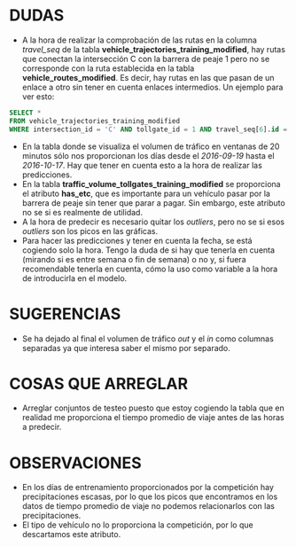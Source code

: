 # DUDAS
* A la hora de realizar la comprobación de las rutas en la columna *travel_seq* de la tabla **vehicle_trajectories_training_modified**, hay rutas que conectan la intersección C con la barrera de peaje 1 pero no se corresponde con la ruta establecida en la tabla **vehicle_routes_modified**. Es decir, hay rutas en las que pasan de un enlace a otro sin tener en cuenta enlaces intermedios. Un ejemplo para ver esto: 

```sql
SELECT *
FROM vehicle_trajectories_training_modified 
WHERE intersection_id = 'C' AND tollgate_id = 1 AND travel_seq[6].id = '121';
```
* En la tabla donde se visualiza el volumen de tráfico en ventanas de 20 minutos sólo nos proporcionan los días desde el _2016-09-19_ hasta el _2016-10-17_. Hay que tener en cuenta esto a la hora de realizar las predicciones.
* En la tabla **traffic_volume_tollgates_training_modified** se proporciona el atributo **has_etc**, que es importante para un vehículo pasar por la barrera de peaje sin tener que parar a pagar. Sin embargo, este atributo no se si es realmente de utilidad.
* A la hora de predecir es necesario quitar los _outliers_, pero no se si esos _outliers_ son los picos en las gráficas.
* Para hacer las predicciones y tener en cuenta la fecha, se está cogiendo solo la hora. Tengo la duda de si hay que tenerla en cuenta (mirando si es entre semana o fin de semana) o no y, si fuera recomendable tenerla en cuenta, cómo la uso como variable a la hora de introducirla en el modelo.
# SUGERENCIAS
* Se ha dejado al final el volumen de tráfico *out* y el *in* como columnas separadas ya que interesa saber el mismo por separado.

# COSAS QUE ARREGLAR
* Arreglar conjuntos de testeo puesto que estoy cogiendo la tabla que en realidad me proporciona el tiempo promedio de viaje antes de las horas a predecir.

# OBSERVACIONES
* En los días de entrenamiento proporcionados por la competición hay precipitaciones escasas, por lo que los picos que encontramos en los datos de tiempo promedio de viaje no podemos relacionarlos con las precipitaciones.
* El tipo de vehículo no lo proporciona la competición, por lo que descartamos este atributo.
